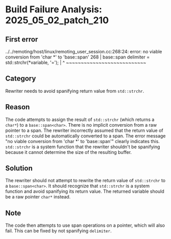 # Build Failure Analysis: 2025_05_02_patch_210

## First error

../../remoting/host/linux/remoting_user_session.cc:268:24: error: no viable conversion from 'char *' to 'base::span<char>'
  268 |       base::span<char> delimiter = std::strchr(*variable, '=');
      |                        ^           ~~~~~~~~~~~~~~~~~~~~~~~~~~~

## Category
Rewriter needs to avoid spanifying return value from `std::strchr`.

## Reason
The code attempts to assign the result of `std::strchr` (which returns a `char*`) to a `base::span<char>`. There is no implicit conversion from a raw pointer to a span. The rewriter incorrectly assumed that the return value of `std::strchr` could be automatically converted to a span. The error message "no viable conversion from 'char *' to 'base::span<char>'" clearly indicates this. `std::strchr` is a system function that the rewriter shouldn't be spanifying because it cannot determine the size of the resulting buffer.

## Solution
The rewriter should not attempt to rewrite the return value of `std::strchr` to a `base::span<char>`. It should recognize that `std::strchr` is a system function and avoid spanifying its return value. The returned variable should be a raw pointer `char*` instead.

## Note
The code then attempts to use span operations on a pointer, which will also fail. This can be fixed by not spanifying `delimiter`.